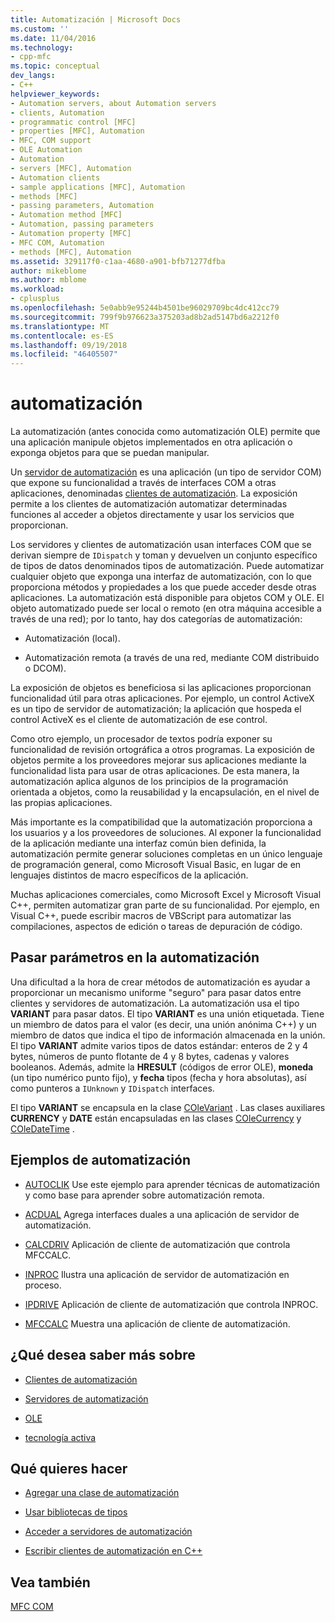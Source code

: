 ```yaml
---
title: Automatización | Microsoft Docs
ms.custom: ''
ms.date: 11/04/2016
ms.technology:
- cpp-mfc
ms.topic: conceptual
dev_langs:
- C++
helpviewer_keywords:
- Automation servers, about Automation servers
- clients, Automation
- programmatic control [MFC]
- properties [MFC], Automation
- MFC, COM support
- OLE Automation
- Automation
- servers [MFC], Automation
- Automation clients
- sample applications [MFC], Automation
- methods [MFC]
- passing parameters, Automation
- Automation method [MFC]
- Automation, passing parameters
- Automation property [MFC]
- MFC COM, Automation
- methods [MFC], Automation
ms.assetid: 329117f0-c1aa-4680-a901-bfb71277dfba
author: mikeblome
ms.author: mblome
ms.workload:
- cplusplus
ms.openlocfilehash: 5e0abb9e95244b4501be96029709bc4dc412cc79
ms.sourcegitcommit: 799f9b976623a375203ad8b2ad5147bd6a2212f0
ms.translationtype: MT
ms.contentlocale: es-ES
ms.lasthandoff: 09/19/2018
ms.locfileid: "46405507"
---
```

# <a name="automation"></a>automatización

La automatización (antes conocida como automatización OLE) permite que una aplicación manipule objetos implementados en otra aplicación o exponga objetos para que se puedan manipular.

Un [servidor de automatización](../mfc/automation-servers.md) es una aplicación (un tipo de servidor COM) que expone su funcionalidad a través de interfaces COM a otras aplicaciones, denominadas [clientes de automatización](../mfc/automation-clients.md). La exposición permite a los clientes de automatización automatizar determinadas funciones al acceder a objetos directamente y usar los servicios que proporcionan.

Los servidores y clientes de automatización usan interfaces COM que se derivan siempre de `IDispatch` y toman y devuelven un conjunto específico de tipos de datos denominados tipos de automatización. Puede automatizar cualquier objeto que exponga una interfaz de automatización, con lo que proporciona métodos y propiedades a los que puede acceder desde otras aplicaciones. La automatización está disponible para objetos COM y OLE. El objeto automatizado puede ser local o remoto (en otra máquina accesible a través de una red); por lo tanto, hay dos categorías de automatización:

- Automatización (local).

- Automatización remota (a través de una red, mediante COM distribuido o DCOM).

La exposición de objetos es beneficiosa si las aplicaciones proporcionan funcionalidad útil para otras aplicaciones. Por ejemplo, un control ActiveX es un tipo de servidor de automatización; la aplicación que hospeda el control ActiveX es el cliente de automatización de ese control.

Como otro ejemplo, un procesador de textos podría exponer su funcionalidad de revisión ortográfica a otros programas. La exposición de objetos permite a los proveedores mejorar sus aplicaciones mediante la funcionalidad lista para usar de otras aplicaciones. De esta manera, la automatización aplica algunos de los principios de la programación orientada a objetos, como la reusabilidad y la encapsulación, en el nivel de las propias aplicaciones.

Más importante es la compatibilidad que la automatización proporciona a los usuarios y a los proveedores de soluciones. Al exponer la funcionalidad de la aplicación mediante una interfaz común bien definida, la automatización permite generar soluciones completas en un único lenguaje de programación general, como Microsoft Visual Basic, en lugar de en lenguajes distintos de macro específicos de la aplicación.

Muchas aplicaciones comerciales, como Microsoft Excel y Microsoft Visual C++, permiten automatizar gran parte de su funcionalidad. Por ejemplo, en Visual C++, puede escribir macros de VBScript para automatizar las compilaciones, aspectos de edición o tareas de depuración de código.

##  <a name="_core_passing_parameters_in_automation"></a> Pasar parámetros en la automatización

Una dificultad a la hora de crear métodos de automatización es ayudar a proporcionar un mecanismo uniforme "seguro" para pasar datos entre clientes y servidores de automatización. La automatización usa el tipo **VARIANT** para pasar datos. El tipo **VARIANT** es una unión etiquetada. Tiene un miembro de datos para el valor (es decir, una unión anónima C++) y un miembro de datos que indica el tipo de información almacenada en la unión. El tipo **VARIANT** admite varios tipos de datos estándar: enteros de 2 y 4 bytes, números de punto flotante de 4 y 8 bytes, cadenas y valores booleanos. Además, admite la **HRESULT** (códigos de error OLE), **moneda** (un tipo numérico punto fijo), y **fecha** tipos (fecha y hora absolutas), así como punteros a `IUnknown` y `IDispatch` interfaces.

El tipo **VARIANT** se encapsula en la clase [COleVariant](../mfc/reference/colevariant-class.md) . Las clases auxiliares **CURRENCY** y **DATE** están encapsuladas en las clases [COleCurrency](../mfc/reference/colecurrency-class.md) y [COleDateTime](../atl-mfc-shared/reference/coledatetime-class.md) .

## <a name="automation-samples"></a>Ejemplos de automatización

- [AUTOCLIK](../visual-cpp-samples.md) Use este ejemplo para aprender técnicas de automatización y como base para aprender sobre automatización remota.

- [ACDUAL](../visual-cpp-samples.md) Agrega interfaces duales a una aplicación de servidor de automatización.

- [CALCDRIV](../visual-cpp-samples.md) Aplicación de cliente de automatización que controla MFCCALC.

- [INPROC](../visual-cpp-samples.md) Ilustra una aplicación de servidor de automatización en proceso.

- [IPDRIVE](../visual-cpp-samples.md) Aplicación de cliente de automatización que controla INPROC.

- [MFCCALC](../visual-cpp-samples.md) Muestra una aplicación de cliente de automatización.

## <a name="what-do-you-want-to-know-more-about"></a>¿Qué desea saber más sobre

- [Clientes de automatización](../mfc/automation-clients.md)

- [Servidores de automatización](../mfc/automation-servers.md)

- [OLE](../mfc/ole-in-mfc.md)

- [tecnología activa](../mfc/mfc-com.md)

## <a name="what-do-you-want-to-do"></a>Qué quieres hacer

- [Agregar una clase de automatización](../mfc/automation-servers.md)

- [Usar bibliotecas de tipos](../mfc/automation-clients-using-type-libraries.md)

- [Acceder a servidores de automatización](../mfc/automation-servers.md)

- [Escribir clientes de automatización en C++](../mfc/automation-clients.md)

## <a name="see-also"></a>Vea también

[MFC COM](../mfc/mfc-com.md)

